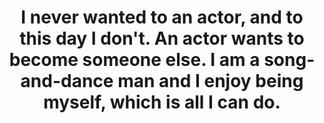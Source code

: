 ---
title: "I never wanted to an actor, and to this day I don't. An actor wants to become someone else. I am a song-and-dance man and I enjoy being myself, which is all I can do."
cc-type: quote
attribution: "Dick Van Dyke, as quoted in *Halliwell's Who's Who in the Movies*"
know-your-goals:
  - be yourself
tags:
  - Dick Van Dyke
  - actor
  - song and dance man
  - quote
---